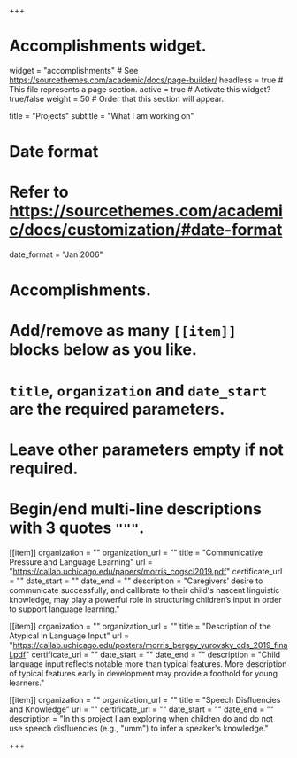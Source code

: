 +++
# Accomplishments widget.
widget = "accomplishments"  # See https://sourcethemes.com/academic/docs/page-builder/
headless = true  # This file represents a page section.
active = true  # Activate this widget? true/false
weight = 50  # Order that this section will appear.

title = "Projects"
subtitle = "What I am working on"

# Date format
#   Refer to https://sourcethemes.com/academic/docs/customization/#date-format
date_format = "Jan 2006"

# Accomplishments.
#   Add/remove as many `[[item]]` blocks below as you like.
#   `title`, `organization` and `date_start` are the required parameters.
#   Leave other parameters empty if not required.
#   Begin/end multi-line descriptions with 3 quotes `"""`.

[[item]]
  organization = ""
  organization_url = ""
  title = "Communicative Pressure and Language Learning"
  url = "https://callab.uchicago.edu/papers/morris_cogsci2019.pdf"
  certificate_url = ""
  date_start = ""
  date_end = ""
  description = "Caregivers’ desire to communicate successfully, and callibrate to their child's nascent linguistic knowledge, may play a powerful role in structuring children’s input in order to support language learning."

[[item]]
  organization = ""
  organization_url = ""
  title = "Description of the Atypical in Language Input"
  url = "https://callab.uchicago.edu/posters/morris_bergey_yurovsky_cds_2019_final.pdf"
  certificate_url = ""
  date_start = ""
  date_end = ""
  description = "Child language input reflects notable more than typical features. More description of typical features early in development may provide a foothold for young learners."


[[item]]
  organization = ""
  organization_url = ""
  title = "Speech Disfluencies and Knowledge"
  url = ""
  certificate_url = ""
  date_start = ""
  date_end = ""
  description = "In this project I am exploring when children do and do not use speech disfluencies (e.g., "umm") to infer a speaker's knowledge."

+++
